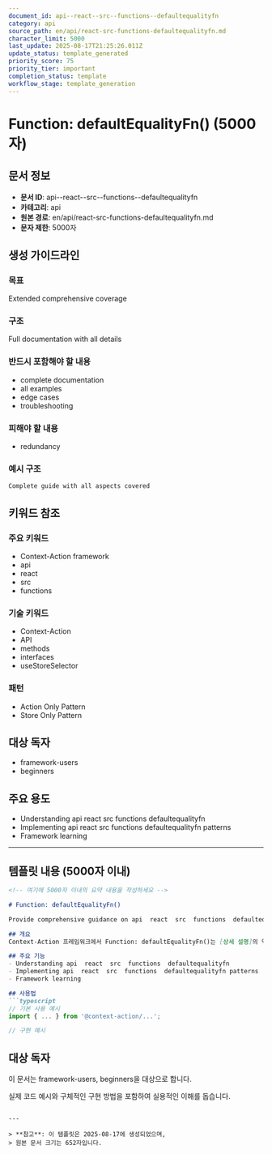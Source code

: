 ```yaml
---
document_id: api--react--src--functions--defaultequalityfn
category: api
source_path: en/api/react-src-functions-defaultequalityfn.md
character_limit: 5000
last_update: 2025-08-17T21:25:26.011Z
update_status: template_generated
priority_score: 75
priority_tier: important
completion_status: template
workflow_stage: template_generation
---
```


# Function: defaultEqualityFn() (5000자)

## 문서 정보
- **문서 ID**: api--react--src--functions--defaultequalityfn
- **카테고리**: api
- **원본 경로**: en/api/react-src-functions-defaultequalityfn.md
- **문자 제한**: 5000자

## 생성 가이드라인

### 목표
Extended comprehensive coverage

### 구조
Full documentation with all details

### 반드시 포함해야 할 내용
- complete documentation
- all examples
- edge cases
- troubleshooting

### 피해야 할 내용  
- redundancy

### 예시 구조
```
Complete guide with all aspects covered
```

## 키워드 참조

### 주요 키워드
- Context-Action framework
- api
- react
- src
- functions

### 기술 키워드
- Context-Action
- API
- methods
- interfaces
- useStoreSelector

### 패턴
- Action Only Pattern
- Store Only Pattern

## 대상 독자
- framework-users
- beginners

## 주요 용도
- Understanding api  react  src  functions  defaultequalityfn
- Implementing api  react  src  functions  defaultequalityfn patterns
- Framework learning

---

## 템플릿 내용 (5000자 이내)

```markdown
<!-- 여기에 5000자 이내의 요약 내용을 작성하세요 -->

# Function: defaultEqualityFn()

Provide comprehensive guidance on api  react  src  functions  defaultequalityfn

## 개요
Context-Action 프레임워크에서 Function: defaultEqualityFn()는 [상세 설명]의 역할을 담당합니다.

## 주요 기능
- Understanding api  react  src  functions  defaultequalityfn
- Implementing api  react  src  functions  defaultequalityfn patterns
- Framework learning

## 사용법
```typescript
// 기본 사용 예시
import { ... } from '@context-action/...';

// 구현 예시
```

## 대상 독자
이 문서는 framework-users, beginners을 대상으로 합니다.

실제 코드 예시와 구체적인 구현 방법을 포함하여 실용적인 이해를 돕습니다.
```

---

> **참고**: 이 템플릿은 2025-08-17에 생성되었으며, 
> 원본 문서 크기는 652자입니다.
